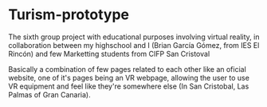 # Turism-prototype
The sixth group project with educational purposes involving virtual reality, in collaboration between my highschool and I (Brian García Gómez, from IES El Rincón) and few Marketting students from CIFP San Cristoval

Basically a combination of few pages related to each other like an oficial website, one of it's pages being an VR webpage,
allowing the user to use VR equipment and feel like they're somewhere else (In San Cristobal, Las Palmas of Gran Canaria).
